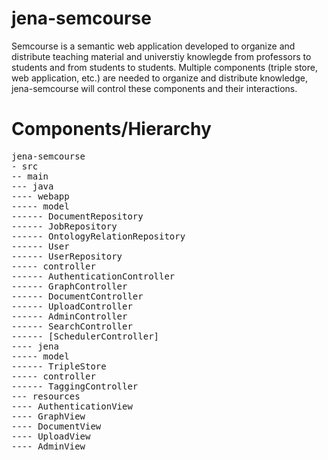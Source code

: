 # jena-semcourse
Semcourse is a semantic web application developed to organize and distribute teaching material and universtiy knowlegde from professors to students and from students to students.
Multiple components (triple store, web application, etc.) are needed to organize and distribute knowledge, jena-semcourse will control these components and their interactions. 
# Components/Hierarchy
<pre>
jena-semcourse
- src
-- main
--- java
---- webapp
----- model
------ DocumentRepository
------ JobRepository
------ OntologyRelationRepository
------ User
------ UserRepository
----- controller
------ AuthenticationController
------ GraphController
------ DocumentController
------ UploadController
------ AdminController
------ SearchController
------ [SchedulerController]
---- jena
----- model
------ TripleStore
----- controller
------ TaggingController
--- resources
---- AuthenticationView
---- GraphView
---- DocumentView
---- UploadView
---- AdminView
</pre>

